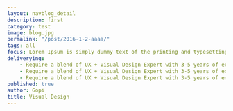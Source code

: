 ```yaml
---
layout: navblog_detail
description: first
category: test
image: blog.jpg
permalink: "/post/2016-1-2-aaaa/"
tags: all
focus: Lorem Ipsum is simply dummy text of the printing and typesetting industry. Lorem Ipsum has been the
deliverying: 
    - Require a blend of UX + Visual Design Expert with 3-5 years of experience
    - Require a blend of UX + Visual Design Expert with 3-5 years of experience.
    - Require a blend of UX + Visual Design Expert with 3-5 years of experience.
published: true
author: Gopi
title: Visual Design
---
```




